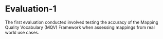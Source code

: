 # Evaluation-1
The first evaluation conducted involved testing the accuracy of the Mapping Quality Vocabulary (MQV) Framework when assessing mappings from real world use cases.
